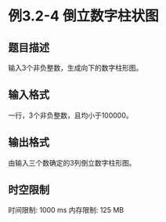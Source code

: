 # 例3.2-4 倒立数字柱状图

## 题目描述

输入3个非负整数，生成向下的数字柱形图。

## 输入格式

一行，3个非负整数，且均小于100000。

## 输出格式

由输入三个数确定的3列倒立数字柱形图。

## 时空限制

时间限制: 1000 ms
内存限制: 125 MB
